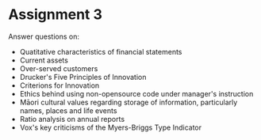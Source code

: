 # Assignment 3

Answer questions on:
- Quatitative characteristics of financial statements
- Current assets
- Over-served customers
- Drucker's Five Principles of Innovation
- Criterions for Innovation
- Ethics behind using non-opensource code under manager's instruction
- Māori cultural values regarding storage of information, particularly names, places and life events
- Ratio analysis on annual reports
- Vox's key criticisms of the Myers-Briggs Type Indicator 
